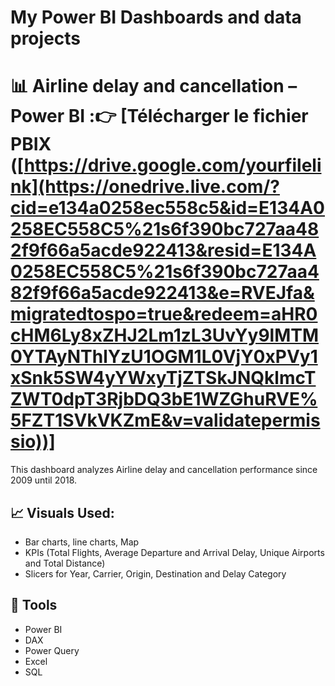 # My Power BI Dashboards and data projects

# 📊 Airline delay and cancellation – Power BI :👉 [Télécharger le fichier PBIX ([https://drive.google.com/yourfilelink](https://onedrive.live.com/?cid=e134a0258ec558c5&id=E134A0258EC558C5%21s6f390bc727aa482f9f66a5acde922413&resid=E134A0258EC558C5%21s6f390bc727aa482f9f66a5acde922413&e=RVEJfa&migratedtospo=true&redeem=aHR0cHM6Ly8xZHJ2Lm1zL3UvYy9lMTM0YTAyNThlYzU1OGM1L0VjY0xPVy1xSnk5SW4yYWxyTjZTSkJNQklmcTZWT0dpT3RjbDQ3bE1WZGhuRVE%5FZT1SVkVKZmE&v=validatepermissio))]

This dashboard analyzes Airline delay and cancellation performance since 2009 until 2018.

## **📈 Visuals Used:**

- Bar charts, line charts, Map
- KPIs (Total Flights, Average Departure and Arrival Delay, Unique Airports and Total Distance)
- Slicers for Year, Carrier, Origin, Destination and Delay Category

## 🔧 Tools
- Power BI
- DAX
- Power Query
- Excel
- SQL
